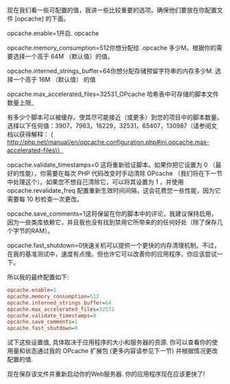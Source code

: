 现在我们看一些可配置的值，我讲一些比较重要的选项。确保他们要放在你配置文件 [opcache] 的下面。

opcache.enable=1开启. opcache

opcache.memory_consumption=512你想分配给 .opcache 多少M。根据你的需要选择一个高于 64M （默认值）的值。

opcache.interned_strings_buffer=64你想分配存储预留字符串的内存多少M. 选择一个高于 16M （默认值） 的值

opcache.max_accelerated_files=32531_OPcache 哈希表中可存储的脚本文件数量上限_

有多少个脚本可以被缓存。使其尽可能接近（或更多）到您的项目中的脚本数量。选择以下任何值：3907，7963，16229，32531，65407，130987（请参阅文档以获得解释： ( [http://php.net/manual/en/opcache.configuration.php#ini.opcache.max-accelerated-files)）][0]

opcache.validate_timestamps=0 这将重新验证脚本。如果你把它设置为 0 （最好的性能），你需要在每次 PHP 代码改变时手动清除 OPcache （我们将在下一节中处理这个）。如果您不想自己清除它，可以将其设置为 1 ，并使用 opcache.revalidate_freq 配置重新生效时间间隔，这会花费您一些性能，因为它需要每 10 秒检查一次更改。 

opcache.save_comments=1这将保留在你的脚本中的评论，我建议保持启用，因为一些类库依赖它，并且我也没有找到禁用它所带来的的任何好处（除了保存几个字节的RAM）。

opcache.fast_shutdown=0快速关机可以提供一个更快的内存清理机制。不过，在我的基准测试中，速度有点慢。但也许它可以改善你的应用程序，你应该尝试一下。

所以我的最终配置如下:
```ini
opcache.enable=1
opcache.memory_consumption=512
opcache.interned_strings_buffer=64
opcache.max_accelerated_files=32531
opcache.validate_timestamps=0
opcache.save_comments=1
opcache.fast_shutdown=0
```
试下这些设置值, 具体取决于应用程序的大小和服务器的资源. 你可以查看你的使用量和状态通过我的 OPcache 扩展包 (更多内容请参见下一节) 并根据情况更改配置的值. 

现在保存该文件并重新启动你的Web服务器. 你的应用程序现在应该更快了!

[0]: http://link.zhihu.com/?target=http%3A//php.net/manual/en/opcache.configuration.php%23ini.opcache.max-accelerated-files%29%25EF%25BC%2589
